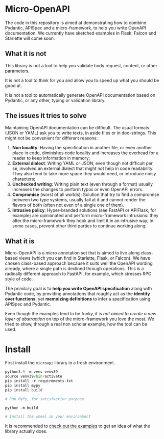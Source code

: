 # Micro-OpenAPI

The code in this repository is aimed at demonstrating how to combine Pydantic,
APISpec and a micro-framework, to help you write OpenAPI documentation.
We currently have sketched examples in Flask; Falcon and Starlette will come soon.

## What it is not

This library is not a tool to help you validate body request, content, or other parameters.

It is not a tool to think for you and allow you to speed up what you should be good at.

It is not a tool to automatically generate OpenAPI documentation based on Pydantic,
or any other, typing or validation library.

## The issues it tries to solve

Maintaining OpenAPI documentation can be difficult. The usual formats (JSON or YAML)
ask you to write texts, in aside files or in doc-strings. This might not be convenient for
different reasons:

1. **Non locality**: Having the specification in another file,
or even another place in code, diminishes code locality and 
increases the overhead for a reader to keep information in memory;
2. **External dialect**: Writing YAML or JSON, even though not difficult per se, 
involved an external dialect that might not help in code readability. They also tend to 
take more space they would need, or introduce noisy characters;
3. **Unchecked writing**: Writing plain text (even through a format) usually increases
the changes to perform typos or even OpenAPI errors.
4. **Compromise** (worst of all worlds): Solution that try to find a compromise between 
two type systems, usually fail at it and cannot render the flavors of both (often not even of a
single one of them).
5. **Intrusive policy**: Hyper-branded solutions (see FastAPI or APIFlask, for example) are 
opinionated and perform micro-framework intrusions: they alter the micro-framework they 
hook and limit it in an intrusive way; in some cases, prevent other third parties to
continue working along.

## What it is

Micro-OpenAPI is a micro annotation set that is aimed to live along class-based
views (which you can find in Starlette, Flask, or Falcon). We have chosen class-based approach
because it suits well the OpenAPI wording already, where a single path is declined
through operations. This is a radically different approach to FastAPI, for example,
which stresses RPC style of code.

The primilary goal is to **help you write OpenAPI specification** along with Pydantic code,
by providing annotations that roughly act as the **identity over functions**, yet
**memoizing definitions** to infer a specification using APISpec and Pydantic.

Even though the examples tend to be funky,
it is *not aimed to create a new layer of abstraction* on top of the micro-framework you
love the most. We tried to show, through a real non scholar example,
how the tool can be used.

# Install

First install the `microapi` library in a fresh environment.
```py
python3.9 -m venv venv39
source venv39/bin/activate
pip install -r requirements.txt
pip install mypy
pip install build

# Run MyPy, for satisfaction purpose

python -m build

# Install the wheel in your environment
```

It is recommended to [check out the examples](./examples/README.md) to get an idea of what the
library actually does.